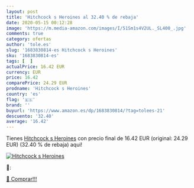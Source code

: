 ```yaml
---
layout: post
title: 'Hitchcock s Heroines al 32.40 % de rebaja'
date: 2020-05-15 00:12:28
image: 'https://m.media-amazon.com/images/I/51Sm1s4V2UL._SL400_.jpg'
comments: true
category: ofertas
author: 'tole.es'
slug: '1683830814-es Hitchcock s Heroines'
sku: '1683830814-es'
tags: [  ]
actualPrice: 16.42 EUR
currency: EUR
price: 16.42
comparePrice: 24.29 EUR
prodname: 'Hitchcock s Heroines'
country: 'es'
flag: '🇪🇸'
brand: ''
buyurl: 'https://www.amazon.es/dp/1683830814/?tag=tolees-21'
descuento: '32.40'
average: '16.42'
---
```


Tienes [Hitchcock s Heroines](https://www.amazon.es/dp/1683830814/?tag=tolees-21) con precio final de  16.42 EUR (original: 24.29 EUR) (32.40 %  de rebaja) aqui!

[![Hitchcock s Heroines](https://m.media-amazon.com/images/I/51Sm1s4V2UL._SL400_.jpg)](https://www.amazon.es/dp/1683830814/?tag=tolees-21)

🔎:


[🛒 Comprar!!!](https://www.amazon.es/dp/1683830814/?tag=tolees-21)
